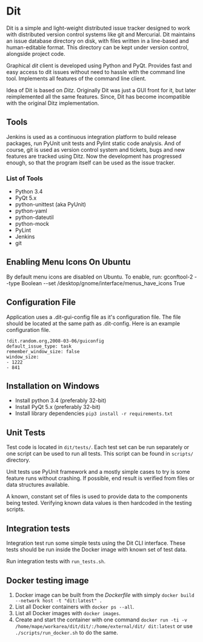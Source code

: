 # Dit

Dit is a simple and light-weight distributed issue tracker designed
to work with distributed version control systems like git and Mercurial.
Dit maintains an issue database directory on disk, with
files written in a line-based and human-editable format. This
directory can be kept under version control, alongside project code.

Graphical *dit* client is developed using Python and PyQt. Provides
fast and easy access to dit issues without need to hassle with the
command line tool. Implements all features of the command line client.

Idea of Dit is based on *Ditz*. Originally Dit was just a GUI front
for it, but later reimplemented all the same features. Since, Dit
has become incompatible with the original Ditz implementation.

## Tools

Jenkins is used as a continuous integration platform to build
release packages, run PyUnit unit tests and Pylint static code analysis.
And of course, git is used as version control system and tickets, bugs
and new features are tracked using Ditz. Now the development has progressed
enough, so that the program itself can be used as the issue tracker.


### List of Tools

 - Python 3.4
 - PyQt 5.x
 - python-unittest (aka PyUnit)
 - python-yaml
 - python-dateutil
 - python-mock
 - PyLint
 - Jenkins
 - git


## Enabling Menu Icons On Ubuntu

By default menu icons are disabled on Ubuntu.
To enable, run:
    gconftool-2 --type Boolean --set /desktop/gnome/interface/menus_have_icons True


## Configuration File

Application uses a .dit-gui-config file as it's configuration file.
The file should be located at the same path as .dit-config.
Here is an example configuration file.

    !dit.random.org,2008-03-06/guiconfig
    default_issue_type: task
    remember_window_size: false
    window_size:
    - 1222
    - 841


## Installation on Windows

  - Install python 3.4 (preferably 32-bit)
  - Install PyQt 5.x (preferably 32-bit)
  - Install library dependencies `pip3 install -r requirements.txt`

## Unit Tests

Test code is located in `dit/tests/`. Each test set can be run
separately or one script can be used to run all tests. This
script can be found in `scripts/` directory.

Unit tests use PyUnit framework and a mostly simple cases to
try is some feature runs without crashing. If possible, end
result is verified from files or data structures available.

A known, constant set of files is used to provide data to the
components being tested. Verifying known data values is then
hardcoded in the testing scripts.

## Integration tests

Integration test run some simple tests using the Dit CLI interface.
These tests should be run inside the Docker image with known set
of test data.

Run integration tests with `run_tests.sh`.

## Docker testing image

  1. Docker image can be built from the _Dockerfile_ with simply
     `docker build --network host -t "dit:latest" .`
  2. List all Docker containers with `docker ps --all`.
  3. List all Docker images with `docker images`.
  4. Create and start the container with one command
     `docker run -ti -v /home/mape/workarea/dit/dit/:/home/external/dit/ dit:latest`
     or use `./scripts/run_docker.sh` to do the same.
